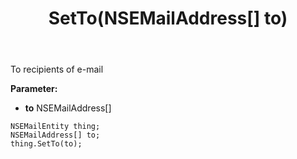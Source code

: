 ﻿---
uid: crmscript_ref_NSEMailEntity_SetTo
title: SetTo(NSEMailAddress[] to)
intellisense: NSEMailEntity.SetTo
keywords: NSEMailEntity, GetTo
so.topic: reference
---

To recipients of e-mail

**Parameter:** 
 - **to** NSEMailAddress[]

```crmscript
NSEMailEntity thing;
NSEMailAddress[] to;
thing.SetTo(to);
```

